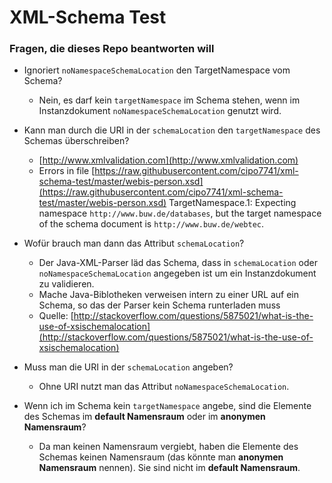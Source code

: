 # XML-Schema Test

### Fragen, die dieses Repo beantworten will

- Ignoriert `noNamespaceSchemaLocation` den TargetNamespace vom Schema?
  - Nein, es darf kein `targetNamespace` im Schema stehen, wenn im Instanzdokument `noNamespaceSchemaLocation` genutzt wird. 
- Kann man durch die URI in der `schemaLocation` den `targetNamespace` des Schemas überschreiben?
  - [http://www.xmlvalidation.com](http://www.xmlvalidation.com)
  - Errors in file [https://raw.githubusercontent.com/cipo7741/xml-schema-test/master/webis-person.xsd](https://raw.githubusercontent.com/cipo7741/xml-schema-test/master/webis-person.xsd)
TargetNamespace.1: Expecting namespace `http://www.buw.de/databases`, but the target namespace of the schema document is `http://www.buw.de/webtec`.

- Wofür brauch man dann das Attribut `schemaLocation`?
  - Der Java-XML-Parser läd das Schema, dass in `schemaLocation` oder `noNamespaceSchemaLocation` angegeben ist um ein Instanzdokument zu validieren.
  - Mache Java-Biblotheken verweisen intern zu einer URL auf ein Schema, so das der Parser kein Schema runterladen muss
  - Quelle: [http://stackoverflow.com/questions/5875021/what-is-the-use-of-xsischemalocation](http://stackoverflow.com/questions/5875021/what-is-the-use-of-xsischemalocation)
  
- Muss man die URI in der `schemaLocation` angeben?
  - Ohne URI nutzt man das Attribut `noNamespaceSchemaLocation`.
- Wenn ich im Schema kein `targetNamespace` angebe, sind die Elemente des Schemas im **default Namensraum** oder im **anonymen Namensraum**?

  - Da man keinen Namensraum vergiebt, haben die Elemente des Schemas keinen Namensraum (das könnte man **anonymen Namensraum** nennen). Sie sind nicht im **default Namensraum**.
